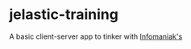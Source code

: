# jelastic-training
A basic client-server app to tinker with [Infomaniak's ](https://www.infomaniak.com/en/hosting/dedicated-and-cloud-servers/jelastic-cloud)

